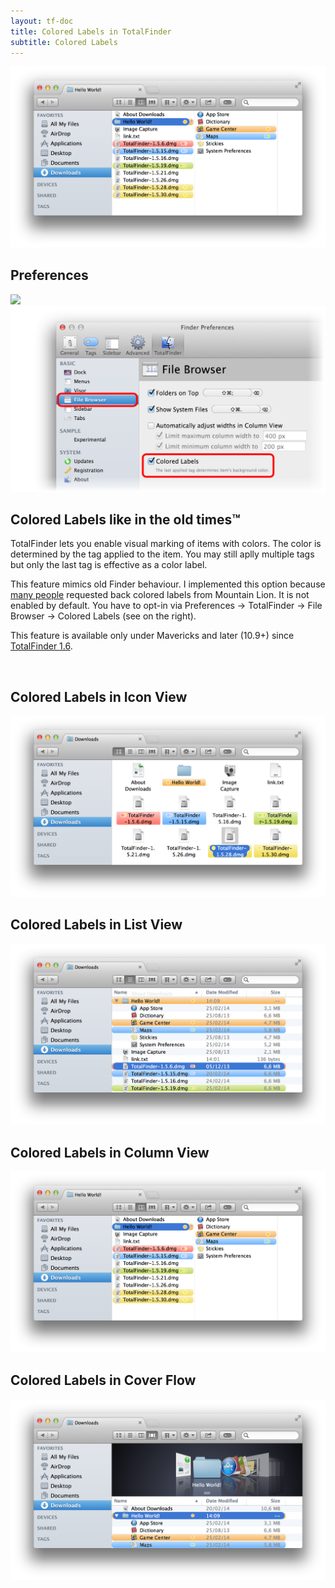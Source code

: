 ```yaml
---
layout: tf-doc
title: Colored Labels in TotalFinder
subtitle: Colored Labels
---
```


<img src="/images/label-colors-column-view.png" class="doc-image" style="margin-bottom: 0px">

<div class="doc-side">
    <div class="doc-side-inner">
        <h2>Preferences</h2>
        <img src="/images/preferences-menu.png" class="doc-pref-menu">
        <img src="/images/pref-label-colors.png" width="700px" class="doc-pref">
    </div>
</div>

## Colored Labels like in the old times&trade;

TotalFinder lets you enable visual marking of items with colors. The color is determined by the tag applied to the item. You may still aplly multiple tags but only the last tag is effective as a color label.

This feature mimics old Finder behaviour. I implemented this option because [many people](http://discuss.binaryage.com/t/wish-return-finder-labels-to-mavericks/662) requested back colored labels from Mountain Lion. It is not enabled by default. You have to opt-in via Preferences -> TotalFinder -> File Browser -> Colored Labels (see on the right).

This feature is available only under Mavericks and later (10.9+) since [TotalFinder 1.6](changes).

<br clear="both">

## Colored Labels in Icon View

<img src="/images/label-colors-icon-view.png" class="doc-image" style="margin-bottom: 0px">

## Colored Labels in List View

<img src="/images/label-colors-list-view.png" class="doc-image" style="margin-bottom: 0px">

## Colored Labels in Column View

<img src="/images/label-colors-column-view.png" class="doc-image" style="margin-bottom: 0px">

## Colored Labels in Cover Flow

<img src="/images/label-colors-cover-flow.png" class="doc-image" style="margin-bottom: 0px">
